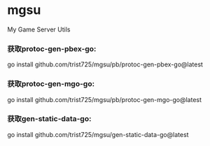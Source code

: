 # mgsu
My Game Server Utils

### 获取protoc-gen-pbex-go:
go install github.com/trist725/mgsu/pb/protoc-gen-pbex-go@latest

### 获取protoc-gen-mgo-go:
go install github.com/trist725/mgsu/pb/protoc-gen-mgo-go@latest

### 获取gen-static-data-go:
go install github.com/trist725/mgsu/gen-static-data-go@latest

